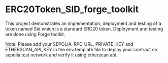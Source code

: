 # ERC20Token_SID_forge_toolkit

This project demonstrates an implementation, deployment and testing of a token named Sid which is a standard ERC20 token. Deployment and testing are done using Forge toolkit.

Note: Please add your SEPOLIA_RPC_URL, PRIVATE_KEY and ETHERSCAN_API_KEY in the env.template file to deploy your contract on sepolia test network and verify it using etherscan api.
